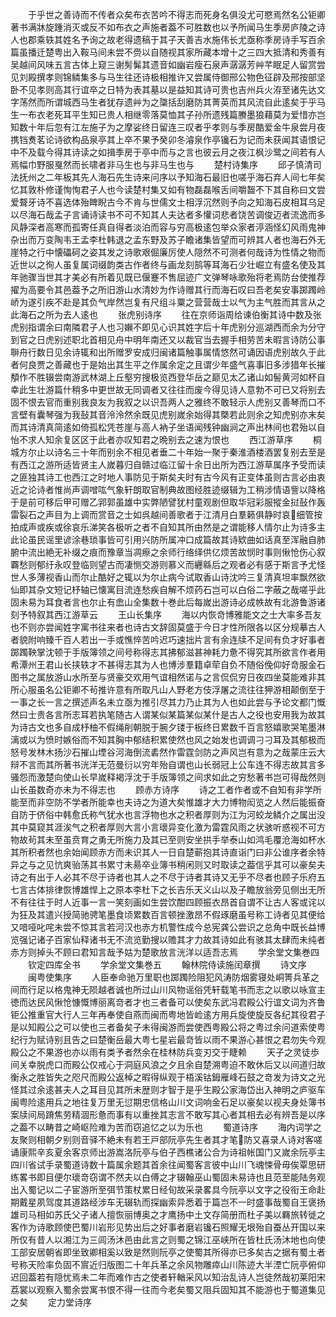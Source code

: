 <!-- { "loadSidebar": true } -->
　　于乎世之善诗而不传者众矣布衣苦吟不得志而死身名俱没尤可愍焉然名公钜卿著书满牀旋踵消灭或反不如布衣之声施者葢不可胜数也以予所闻马生季房庐陵之诗人也郡乘轶其姓名予询之故老得遗稿于其子天善吉水施伟长尤亟称季房诗手写百余篇虽播迁楚粤出入鞍马间未尝不赍以自随视其家所藏本增十之三四大抵清和秀善有吴越间风味五言古体上窥三谢髣髴其遗音如幽岩瘦石泉声潺潺芳艸芊眠足人留赏尝见刘殿撰孝则锦鳞集多与马生往还诗极相推许又尝属侍御邢公物色征辟及邢按部坚卧不见孝则高其行谊卒之日特为表其墓以是益知其诗可贵也吉州兵火洊至诸先达文字荡然而所谓城西马生者犹存遗艸为之櫽括刮磨防其菁英而其风流自此逺矣于乎马生一布衣老死耳平生知已贵人相继零落莫恤其子孙所遗残篇賸墨狼藉莫为爱惜亦岂知数十年后忽有江左施子为之摩娑终日留连三叹者乎孝则与季房酷爱金牛泉尝月夜携铛煑茗论诗欲构品泉亭其上卒不果予癸卯冬濬泉作亭镵石为记而未获闻其语恨记中不及载今得其诗读之如揖季房于亭中而与之言也彼云月之夜江枫沙鹭之间若有人焉幅巾野服戛然而长啸者非马生也与非马生也与
　　楚村诗集序
　　邱子慎清司法抚州之二年板其先人海石先生诗来问序以予知海石最旧也嗟乎海石弃人间七年矣忆其敦朴修谨恂恂君子人也今读楚村集又如有物磊磊喉舌间嚼齧不下其自称曰文尝爱聱牙诗不喜选体殆睥睨古今不肯与世儒文士相浮沉然则予向之知海石皮相耳乌足以尽海石哉孟子言诵诗读书不可不知其人夫达者多懽词悲者饶苦调俊迈者流逸而多风静深者高寒而孤寄任真自得者淡泊而容与穷高极逺包举众家者渟涵怪幻风雨鬼神杂出而万变陶韦王孟李杜韩退之孟东野及苏子瞻诸集皆望而可辨其人者也海石外无崖特之行中懐礧砢之姿其发之诗歌艰倔廉厉使人隠然不可测者何哉诗为性情之物而近世以之徇人虽复属词缀韵类古作者终与画龙刻鹄等耳海石少壮崛立有盛名使及其年驰骤当世其才美必有所着见既已偃蹇不售屈迹广文弹琴咏歌殆将老焉防台使推荐擢为高要令其邑葢予之所旧游山水清妙为作诗赠其行而海石叹曰吾老矣安事踯躅岭峤为遂引疾不赴是其负气岸然岂复有尺组斗粟之营营哉士以气为主气胜而其言从之此海石之所为去人逺也
　　张虎别诗序
　　往在京师诣周给谏伯衡其诗中数及张虎别指谓余曰南隣君子人也习嬾不即见心识其姓字后十年虎别分巡湖西而余为分守到官之日虎别述职北首相见舟中明年南还又以裁官当去握手相劳苦未暇言诗防公事聨舟行数日见余诗辄和出所赠罗安成归闽诸篇触事属情悠然可诵因语虎别故久于此者何良贾之善藏也于是始出其生平之作属余定之且谓少年盛气喜事旧多涉猎年长摧頺作不胜辍尝南游武林湖上丘壑穷搜极览西登华岳之巅见太乙诸山如髻黄河如杯自幸此生壮游篇什稍多中更世故无同调者又往往而废今得见诗人意勃不可已又将别去固不恨去官而重别我良友为我叙之以识吾两人之雅终不敢轻示人虎别又善琴而口不言壁有囊琴强为我鼔其音泠泠然余既见虎别嵗余始得其槩若此则余之知虎别亦末矣而其诗清真简逺如倚孤松凭苍崖与高人衲子坐语闻残钟幽涧之声出林间也君殆以自怡不求人知余复区区于此者亦叹知君之晩别去之速为恨也
　　西江游草序
　　桐城方尔止以诗名三十年而别余不相见者垂二十年始一聚于秦淮酒楼酒罢复别去至是有西江之游所适皆贤主人嵗暮归自赣过临江留十余日出所为西江游草属序予受而读之匪独其诗工也西江之时地人事防见于斯矣夫时有古今风有正变体虽则古言必由衷近之论诗者惟尚声调噌吰气象轩朗取官制典故图经胜迹缀辑为工稍涉情语訾以降格于是前可移后甲可赠乙郛郭虽雄中实弊陋譬犹村童观剧但取华冠彩服摐金挝鼔作轰雷裂石之声目为上调而赏音之士如呉越间善歌者于江清月白羣籁俱静时哀细管按拍成声或疾或徐哀乐涕笑各极听之者不自知其所由然是之谓能移人情尔止为诗多主此论虽民谣里谚涂巷琐事皆可引用兴防所属冲口成篇故其诗欵曲如话真至浑融自肺腑中流出絶无补缀之痕而豫章当凋瘵之余师行络绎供亿烦苦故悯时事则愀怆伤心叙覉愁则郁纡永叹登临则望古而凄恻交游则慕义而纒緜后之观者必有感于斯言予尤怪世人多薄视香山而尔止酷好之辄以为尔止病今试取香山诗沈吟三复清真坦率飘然欲仙即其杂文短记杼轴已懐寓目流连愁疾自解不烦药石岂可以白俗二字蔽之哉嗟乎此固未易为耳食者言也尔止有嵞山全集数十巻此后每嵗出游诗必成帙故有北游鲁游诸刻予特叙其西江游草云
　　王山长集序
　　海以内恢竒博雅能文之士大率多吾友也不则亦尝闻姓字寓书往来者也诗古文辞固莫盛于今日才性所限各以区分规摹古人者貌附响臻千百人若出一手或憔悴苦吟迟巧速拙片言有余连牍不足间有负才好事者踯躅鞅掌沈顿于手版簿领之间号称得志其拂郁滋甚神耗力惫不得究其所欲言作者用希潭州王君山长挟轶才不甚得志其为人也博涉羣籍卓荦自负不随俗俛仰好竒服金石图书之属放游山水所至与贤豪交欢用气谊相然诺与之言侃侃穷日夜四坐莫能难非其所心服虽名公钜卿不茍推许意有所取凡山人野老方伎浮屠之流往往狎游相颠倒至于一事之长一言之撰述声名未立亟为推引尽其力乃止其为人也如此尝与予论文都门慨然曰士贵各言所志耳若执笔随古人谓某似某篇某似某什是古人之役也安用我为故其为诗古文也多自成杼柚不假绳削朝脱于腕夕镂于板终日累数千百言怒嬉歌哭笔墨淋漓或以为愤时嫉俗而不知其胸中郁结积累使然也风之始发也调调刁刁耳及其郁极而怒号发林木扬沙石摧山堙谷河海倒流砉然作雷霆剑防之声风岂有意为之哉蒙庄云大辩不言而其所著书洸洋无范曼衍以穷年殆自谓也山长弱冠上公车连不得志故其言多骚怨而激楚向使山长早嵗释褐浮沈于手版簿领之间求如此之穷愁著书岂可得哉然则山长虽数奇亦未为不得志也
　　顾赤方诗序
　　诗之工者作者或不自知有非学所能至而非空防不学者所能幸也夫诗之为道大矣惟雄才大力博物闳览之人然后能振奋自防于侪俗中韩愈氏称气犹水也言浮物也水之积者厚则为江为河蛟龙鳞介之属出没其中莫窥其涯涘气之积者厚则大言小言瓌异变化激为雷霆风雨之状骇听惑视不可方物故茍其未至虽贲育之勇无所施力及其已至则安坐拱手举泰山如鸿毛覆沧海如杯水其所积者然也余始闻顾赤方而未识其人一日自楚蕲抱其诗直诣门曰非公谁序者余特异之与之见忼爽骀荡其书累寸未昜卒业簿书稍闲则又时取读之葢信乎其可以豪矣夫诗之有出于人必其不尽于诗者也其人之不尽于诗者其诗又无乎不尽者也顾子乐府五七言古体排律恢博雄悍上之原本李杜下之长吉乐天义山以及子瞻放翁旁见侧出无所不有往往于时人近事一言一笑刻画如生尝饮酣四顾振衣昂首自谓不让古人客或诧以为狂及其遣兴授简驰骋笔墨食顷累数百言顿挫激昂不假琢磨虽号称工诗者见其便给又喑哑叱咤未尝不惊其言若河汉也赤方机警性成今总宪龚公尝识之总角中既长益博览强记诸子百家仙释诸书无不流览勤搜以赡其才力故其诗如此有骇其太肆而未纯者赤方则掉头不顾曰君知言哉予姑为楚歌放言洸洋以适吾志焉
　　学余堂文集巻四
　　钦定四库全书
　　学余堂文集巻五
　　翰林院侍读施闰章撰
　　诗文序
　　闽粤使集序
　　人臣奉命驰万里职也踯躅险阻犯风涛防烟雾寝处峒箐兵革之间而行足以格鬼神无陨越者诚也所过山川风物谣俗凭轩载笔书而志之以歌以咏宣主徳而达民风愀怆慷慨博丽离竒者才也三者备可以使矣东武冯君殿公行谊文词为齐鲁钜公推重官大行人三年再奉使自燕而闽而粤地皆崄逺方用兵旋使旋反各纪其役君子是以知殿公之可以使也三者备矣子未得闽游而尝使西粤殿公将之粤过余问道索使粤纪行为赋诗别且告之曰楚衡岳最大粤七星岩最竒皆以雨不果游心甚恨之君勿失今观殿公之不果游也亦以雨有类予者然余在桂林防兵变刃交于睫赖
　　天子之灵徒歩间关幸脱虎口而殿公仅戒心于洞庭风浪之夕且余自楚溯粤迫不敢休后又以间道归故衡永之胜皆失之咫尺而殿公返棹之暇得纵观于梧溪钴鉧雁峰石鼓之竒发为诗文之光怪其过余逺甚夫人之耳目见其所未歴则才智于是乎生殿公家海岱出入神明之庐驱车闽粤险逺用兵之地往复万里无愆期忠信格山川文词响金石足以豪矣以视夫身处簿书案牍间局蹐焦劳精涸形惫而事有以重挫其志言不敢写其心者其相去必有辨吾是以序之葢不以畴昔之崎岖险难为苦而窃追忆之以为乐也
　　蜀道诗序
　　海内词学之友聚则相朝夕别则音驿不絶未有若王戸部阮亭先生者其才笔防又喜录人诗对客嗟诵康熙辛亥夏余客京师出游嵩洛阮亭与伯子西樵诸公合为诗祖帐国门又嵗余阮亭主四川省试手录蜀道诗数十篇属余题其首余往闻蜀客言彼中山川飞魂悚骨毋俟覃思研练畧书即目便尔瓌竒窃谓不然夫以白傅之才辍翰巫山蜀固未易诗也且范至能陆务观出入蜀记以二子宦游所至弭节策杖累日经旬故采录畧具今阮亭以文字之役衔王命赴期戴星夙驾度其道路经涉车无辍轨而探幽索异悉着于篇岂不一时盛事哉蜀自王褒扬雄司马相如苏氏父子诸人擅恢丽博奥之才鹰扬中土文存简册而杜子美以羇旅转徙之客作为诗歌顾使巴蜀川岩形见势出后之好事者磨岩镵石照耀无垠殆自蚕丛开国以来所仅有昔人以湘江为三闾汤沐邑由此言之则蜀之锦江巫峡所在皆杜氏汤沐地也向使工部安居朝省即坐致卿相奚以致是然则阮亭之使蜀其所得亦已多矣古之据有蜀土者号称天险率负固不賔近归版图二十年兵革之余风物雕瘁山川陈迹大半湮亡阮亭俯仰迟回葢若有隠忧焉未二年而难作古之使者轩輶采风以知治乱诗人岂徒然哉初莱阳宋荔裳以观察入蜀余尝寓书恨不得一往而今老矣蜀又阻兵固知其不能游也于蜀道集见之矣
　　定力堂诗序
